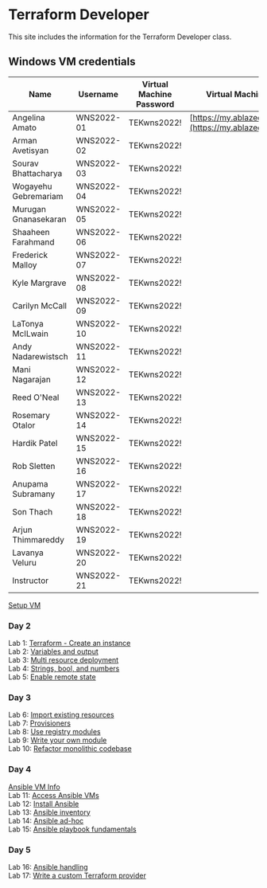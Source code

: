 # Terraform Developer

This site includes the information for the Terraform Developer class.


## Windows VM credentials 
| Name                 | Username    | Virtual Machine Password | Virtual Machine Portal                  |
|----------------------|-------------|--------------------------|----------------------------------------|
| Angelina Amato       | WNS2022-01  | TEKwns2022!              | [https://my.ablazedesktop.com](https://my.ablazedesktop.com) |
| Arman Avetisyan      | WNS2022-02  | TEKwns2022!              |                                        |
| Sourav Bhattacharya  | WNS2022-03  | TEKwns2022!              |                                        |
| Wogayehu Gebremariam | WNS2022-04  | TEKwns2022!              |                                        |
| Murugan Gnanasekaran | WNS2022-05  | TEKwns2022!              |                                        |
| Shaaheen Farahmand   | WNS2022-06  | TEKwns2022!              |                                        |
| Frederick Malloy     | WNS2022-07  | TEKwns2022!              |                                        |
| Kyle Margrave        | WNS2022-08  | TEKwns2022!              |                                        |
| Carilyn McCall       | WNS2022-09  | TEKwns2022!              |                                        |
| LaTonya McILwain     | WNS2022-10  | TEKwns2022!              |                                        |
| Andy Nadarewistsch   | WNS2022-11  | TEKwns2022!              |                                        |
| Mani Nagarajan       | WNS2022-12  | TEKwns2022!              |                                        |
| Reed O'Neal          | WNS2022-13  | TEKwns2022!              |                                        |
| Rosemary Otalor      | WNS2022-14  | TEKwns2022!              |                                        |
| Hardik Patel        | WNS2022-15  | TEKwns2022!              |                                        |
| Rob Sletten         | WNS2022-16  | TEKwns2022!              |                                        |
| Anupama Subramany   | WNS2022-17  | TEKwns2022!              |                                        |
| Son Thach           | WNS2022-18  | TEKwns2022!              |                                        |
| Arjun Thimmareddy   | WNS2022-19  | TEKwns2022!              |                                        |
| Lavanya Veluru      | WNS2022-20  | TEKwns2022!              |                                        |
| Instructor          | WNS2022-21  | TEKwns2022!              |                                        |



[Setup VM](labs/setup.md)

### Day 2
Lab 1: [Terraform - Create an instance](labs/tf-first-instance)    
Lab 2: [Variables and output](labs/tf-variables-and-output)   
Lab 3: [Multi resource deployment](labs/tf-more-variables)   
Lab 4: [Strings, bool, and numbers](labs/tf-even-more-variables)   
Lab 5: [Enable remote state](labs/tf-remote-state)   

### Day 3
Lab 6: [Import existing resources](labs/tf-import)   
Lab 7: [Provisioners](labs/tf-provisioner)   
Lab 8: [Use registry modules](labs/tf-module)   
Lab 9: [Write your own module](labs/tf-write-module)   
Lab 10: [Refactor monolithic codebase](labs/tf-refactor)   

### Day 4
[Ansible VM Info](ansible-vms.md)   
Lab 11: [Access Ansible VMs](labs/ssh-setup)   
Lab 12: [Install Ansible](labs/setup-ansible)   
Lab 13: [Ansible inventory](labs/inventory)   
Lab 14: [Ansible ad-hoc](labs/ad-hoc)   
Lab 15: [Ansible playbook fundamentals](labs/playbook-fun)   

### Day 5
Lab 16: [Ansible handling](labs/error-handling)   
Lab 17: [Write a custom Terraform provider](labs/write-custom-provider)   
